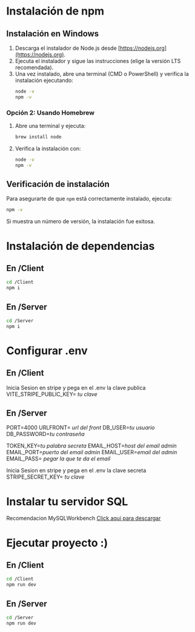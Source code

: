 # Instalación de npm

## Instalación en Windows
1. Descarga el instalador de Node.js desde [https://nodejs.org](https://nodejs.org).
2. Ejecuta el instalador y sigue las instrucciones (elige la versión LTS recomendada).
3. Una vez instalado, abre una terminal (CMD o PowerShell) y verifica la instalación ejecutando:
   ```sh
   node -v
   npm -v
   ```


### Opción 2: Usando Homebrew
1. Abre una terminal y ejecuta:
   ```sh
   brew install node
   ```
2. Verifica la instalación con:
   ```sh
   node -v
   npm -v
   ```


## Verificación de instalación
Para asegurarte de que `npm` está correctamente instalado, ejecuta:
```sh
npm -v
```
Si muestra un número de versión, la instalación fue exitosa.


# Instalación de dependencias

## En /Client

```sh
cd /Client
npm i
```

## En /Server

```sh
cd /Server
npm i
```

# Configurar .env 

## En /Client

Inicia Sesion en stripe y pega en el .env la clave publica
VITE_STRIPE_PUBLIC_KEY= *tu clave*

## En /Server

PORT=4000
URLFRONT= *url del front*
DB_USER=*tu usuario*
DB_PASSWORD=*tu contraseña*

TOKEN_KEY=*tu palabra secreta*
EMAIL_HOST=*host del email admin*
EMAIL_PORT=*puerto del email admin*
EMAIL_USER=*email del admin*
EMAIL_PASS= *pegar la que te da el email*

Inicia Sesion en stripe y pega en el .env la clave secreta
STRIPE_SECRET_KEY= *tu clave*


# Instalar tu servidor SQL

Recomendacion MySQLWorkbench
[Click aqui para descargar](https://dev.mysql.com/downloads/workbench/)

# Ejecutar proyecto :)

## En /Client

```sh
cd /Client
npm run dev
```

## En /Server

```sh
cd /Server
npm run dev
```

 
